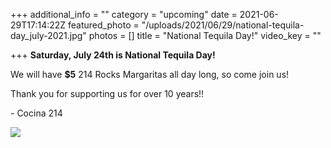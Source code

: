 +++
additional_info = ""
category = "upcoming"
date = 2021-06-29T17:14:22Z
featured_photo = "/uploads/2021/06/29/national-tequila-day_july-2021.jpg"
photos = []
title = "National Tequila Day!"
video_key = ""

+++
**Saturday, July 24th is National Tequila Day!**

We will have **$5** 214 Rocks Margaritas all day long, so come join us!

Thank you for supporting us for over 10 years!!

\- Cocina 214

![](/uploads/2021/06/29/national-tequila-day_july-2021.jpg)